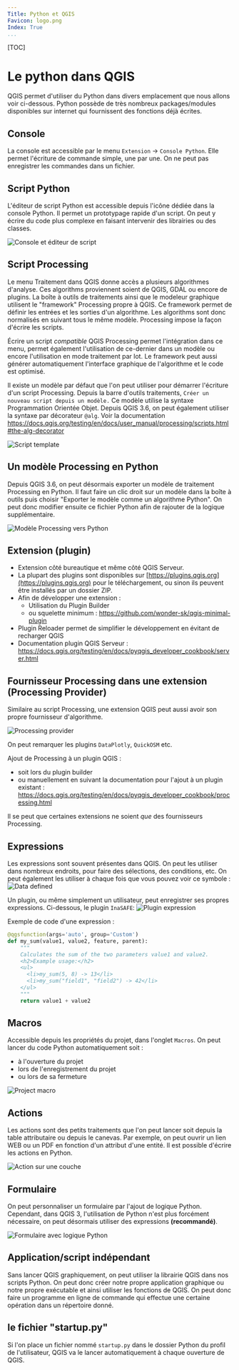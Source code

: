 ```yaml
---
Title: Python et QGIS
Favicon: logo.png
Index: True
...
```


[TOC]

# Le python dans QGIS

QGIS permet d'utiliser du Python dans divers emplacement que nous allons voir ci-dessous.
Python possède de très nombreux packages/modules disponibles sur internet qui fournissent des fonctions déjà
écrites.

## Console

La console est accessible par le menu `Extension` -> `Console Python`. Elle permet l'écriture de commande
simple, une par une. 
On ne peut pas enregistrer les commandes dans un fichier.

## Script Python

L'éditeur de script Python est accessible depuis l'icône dédiée dans la console Python.
Il permet un prototypage rapide d'un script. On peut y écrire du code plus complexe en faisant intervenir
des librairies ou des classes.

![Console et éditeur de script](./media/console_editeur.png)

## Script Processing

Le menu Traitement dans QGIS donne accès a plusieurs algorithmes d'analyse. 
Ces algorithms proviennent soient de QGIS, GDAL ou encore de plugins.
La boîte à outils de traitements ainsi que le modeleur graphique utilisent le "framework" Processing propre à 
QGIS. Ce framework permet de définir les entrées et les sorties d'un algorithme. Les algorithms sont donc 
normalisés en suivant tous le même modèle. Processing impose la façon d'écrire les scripts.

Écrire un script *compatible* QGIS Processing permet l'intégration dans ce menu, permet également 
l'utilisation de ce-dernier dans un modèle ou encore l'utilisation en mode traitement par lot. Le framework
peut aussi générer automatiquement l'interface graphique de l'algorithme et le code est optimisé.

Il existe un modèle par défaut que l'on peut utiliser pour démarrer l'écriture d'un script Processing.
Depuis la barre d'outils traitements, `Créer un nouveau script depuis un modèle.` Ce modèle utilise la syntaxe
Programmation Orientée Objet. Depuis QGIS 3.6, on peut également utiliser la syntaxe par décorateur `@alg`.
Voir la documentation https://docs.qgis.org/testing/en/docs/user_manual/processing/scripts.html#the-alg-decorator

![Script template](./media/script_template.png)

## Un modèle Processing en Python

Depuis QGIS 3.6, on peut désormais exporter un modèle de traitement Processing en Python.
Il faut faire un clic droit sur un modèle dans la boîte à outils puis choisir "Exporter le modèle comme un 
algorithme Python".
On peut donc modifier ensuite ce fichier Python afin de rajouter de la logique supplémentaire.

![Modèle Processing vers Python](./media/model_to_python.png)

## Extension (plugin)

* Extension côté bureautique et même côté QGIS Serveur.
* La plupart des plugins sont disponibles sur [https://plugins.qgis.org](https://plugins.qgis.org) pour le 
  téléchargement, 
ou sinon ils peuvent être installés par un dossier ZIP.
* Afin de développer une extension :
    * Utilisation du Plugin Builder
    * ou squelette minimum : https://github.com/wonder-sk/qgis-minimal-plugin
* Plugin Reloader permet de simplifier le développement en évitant de recharger QGIS
* Documentation plugin QGIS Serveur : https://docs.qgis.org/testing/en/docs/pyqgis_developer_cookbook/server.html

## Fournisseur Processing dans une extension (Processing Provider)

Similaire au script Processing, une extension QGIS peut aussi avoir son propre fournisseur d'algorithme.

![Processing provider](./media/processing_provider.png)

On peut remarquer les plugins `DataPlotly`, `QuickOSM` etc.

Ajout de Processing à un plugin QGIS :
* soit lors du plugin builder
* ou manuellement en suivant la documentation pour l'ajout à un plugin existant :
  https://docs.qgis.org/testing/en/docs/pyqgis_developer_cookbook/processing.html 

Il se peut que certaines extensions ne soient *que* des fournisseurs Processing.

## Expressions

Les expressions sont souvent présentes dans QGIS. On peut les utiliser dans nombreux endroits, pour faire des
sélections, des conditions, etc.
On peut également les utiliser à chaque fois que vous pouvez voir ce symbole :
![Data defined](./media/data_defined.png)

Un plugin, ou même simplement un utilisateur, peut enregistrer ses propres expressions. Ci-dessous, le plugin
`InaSAFE`:
![Plugin expression](./media/plugin_expression.png)

<!-- ![Processing provider](./media/editeur_expression.png) -->

Exemple de code d'une expression :
```python
@qgsfunction(args='auto', group='Custom')
def my_sum(value1, value2, feature, parent):
    """
    Calculates the sum of the two parameters value1 and value2.
    <h2>Example usage:</h2>
    <ul>
      <li>my_sum(5, 8) -> 13</li>
      <li>my_sum("field1", "field2") -> 42</li>
    </ul>
    """
    return value1 + value2
```

## Macros

Accessible depuis les propriétés du projet, dans l'onglet `Macros`. On peut lancer du code Python 
automatiquement soit :
* à l'ouverture du projet
* lors de l'enregistrement du projet
* ou lors de sa fermeture 

![Project macro](./media/macros.png)

## Actions

Les actions sont des petits traitements que l'on peut lancer soit depuis la table attributaire ou depuis le
canevas.
Par exemple, on peut ouvrir un lien WEB ou un PDF en fonction d'un attribut d'une entité. Il est possible 
d'écrire les actions en Python.

![Action sur une couche](./media/action.png)

## Formulaire

On peut personnaliser un formulaire par l'ajout de logique Python. Cependant, dans QGIS 3, 
l'utilisation de Python n'est plus forcément nécessaire, on peut désormais utiliser des expressions 
**(recommandé)**.

![Formulaire avec logique Python](./media/formulaire_python.png)


## Application/script indépendant

Sans lancer QGIS graphiquement, on peut utiliser la librairie QGIS dans nos scripts Python. On peut donc créer
notre propre application graphique ou notre propre exécutable et ainsi utiliser les fonctions de QGIS.
On peut donc faire un programme en ligne de commande qui effectue une certaine opération dans un répertoire
donné.

## le fichier "startup.py"

Si l'on place un fichier nommé `startup.py` dans le dossier Python du profil de l'utilisateur, QGIS va le
lancer automatiquement à chaque ouverture de QGIS.
